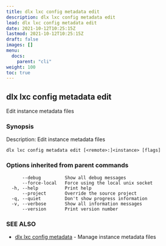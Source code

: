```yaml
---
title: dlx lxc config metadata edit
description: dlx lxc config metadata edit
lead: dlx lxc config metadata edit
date: 2021-10-12T10:25:15Z
lastmod: 2021-10-12T10:25:15Z
draft: false
images: []
menu:
  docs:
    parent: "cli"
weight: 100
toc: true
---
```

## dlx lxc config metadata edit

Edit instance metadata files

### Synopsis

Description:
  Edit instance metadata files



```
dlx lxc config metadata edit [<remote>:]<instance> [flags]
```

### Options inherited from parent commands

```
      --debug         Show all debug messages
      --force-local   Force using the local unix socket
  -h, --help          Print help
      --project       Override the source project
  -q, --quiet         Don't show progress information
  -v, --verbose       Show all information messages
      --version       Print version number
```

### SEE ALSO

* [dlx lxc config metadata](/docs/cmd/dlx_lxc_config_metadata)	 - Manage instance metadata files

